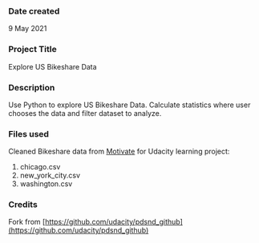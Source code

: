 ### Date created
9 May 2021

### Project Title
Explore US Bikeshare Data

### Description
Use Python to explore US Bikeshare Data. Calculate statistics where user chooses the data and filter dataset to analyze.

### Files used
Cleaned Bikeshare data from [Motivate](https://www.motivateco.com/) for Udacity learning project:
1. chicago.csv
2. new_york_city.csv
3. washington.csv

### Credits
Fork from [https://github.com/udacity/pdsnd_github](https://github.com/udacity/pdsnd_github)
